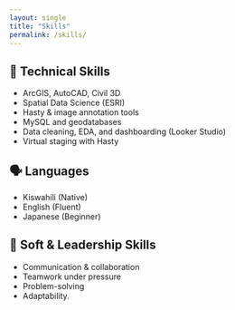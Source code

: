 ```yaml
---
layout: single
title: "Skills"
permalink: /skills/
---
```


## 🧠 Technical Skills

- ArcGIS, AutoCAD, Civil 3D  
- Spatial Data Science (ESRI)  
- Hasty & image annotation tools  
- MySQL and geodatabases  
- Data cleaning, EDA, and dashboarding (Looker Studio)  
- Virtual staging with Hasty

## 🗣️ Languages

- Kiswahili (Native)  
- English (Fluent)  
- Japanese (Beginner)

## 🧭 Soft & Leadership Skills

- Communication & collaboration 
- Teamwork under pressure  
- Problem-solving
- Adaptability. 

